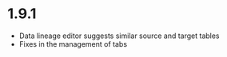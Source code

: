 # 1.9.1

* Data lineage editor suggests similar source and target tables
* Fixes in the management of tabs
